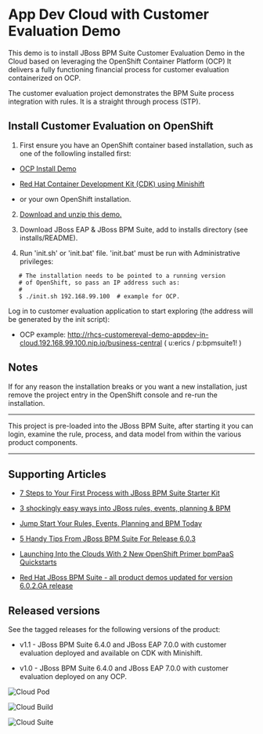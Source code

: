 App Dev Cloud with Customer Evaluation Demo
===========================================
This demo is to install JBoss BPM Suite Customer Evaluation Demo in the Cloud based on leveraging the OpenShift Container Platform (OCP)
It delivers a fully functioning financial process for customer evaluation containerized on OCP.

The customer evaluation project demonstrates the BPM Suite process integration with rules.
It is a straight through process (STP).


Install Customer Evaluation on OpenShift
----------------------------------------
1. First ensure you have an OpenShift container based installation, such as one of the followling installed first:

  - [OCP Install Demo](https://github.com/redhatdemocentral/ocp-install-demo)

  - [Red Hat Container Development Kit (CDK) using Minishift](https://developers.redhat.com/products/cdk/overview)

  - or your own OpenShift installation.

2. [Download and unzip this demo.](https://github.com/redhatdemocentral/rhcs-customer-evaluation-demo/archive/master.zip)

3. Download JBoss EAP & JBoss BPM Suite, add to installs directory (see installs/README).

4. Run 'init.sh' or 'init.bat' file. 'init.bat' must be run with Administrative privileges:
```
   # The installation needs to be pointed to a running version
   # of OpenShift, so pass an IP address such as:
   #
   $ ./init.sh 192.168.99.100  # example for OCP.
```

Log in to customer evaluation application to start exploring (the address will be generated by the init script):

  - OCP example: http://rhcs-customereval-demo-appdev-in-cloud.192.168.99.100.nip.io/business-central ( u:erics / p:bpmsuite1! )


Notes
-----

If for any reason the installation breaks or you want a new installation, just remove the project entry in the OpenShift console and re-run the installation.

-----

This project is pre-loaded into the JBoss BPM Suite, after starting it you can login,
examine the rule, process, and data model from within the various product components.

-----


Supporting Articles
-------------------
- [7 Steps to Your First Process with JBoss BPM Suite Starter	Kit](http://www.schabell.org/2015/08/7-steps-first-process-jboss-bpmsuite-starter-kit.html)

- [3 shockingly easy ways into JBoss rules, events, planning & BPM](http://www.schabell.org/2015/01/3-shockingly-easy-ways-into-jboss-brms-bpmsuite.html)

- [Jump Start Your Rules, Events, Planning and BPM Today](http://www.schabell.org/2014/12/jump-start-rules-events-planning-bpm-today.html)

- [5 Handy Tips From JBoss BPM Suite For Release 6.0.3](http://www.schabell.org/2014/10/5-handy-tips-from-jboss-bpmsuite-release-603.html)

- [Launching Into the Clouds With 2 New OpenShift Primer bpmPaaS Quickstarts](http://www.schabell.org/2014/10/launching-into-clouds-with-2-new-openshift-primer-bpmpaas-quickstarts.html)

- [Red Hat JBoss BPM Suite - all product demos updated for version 6.0.2.GA release](http://www.schabell.org/2014/07/redhat-jboss-bpmsuite-product-demos-6.0.2-updated.html)


Released versions
-----------------
See the tagged releases for the following versions of the product:

- v1.1 - JBoss BPM Suite 6.4.0 and JBoss EAP 7.0.0 with customer evaluation deployed and available on CDK with Minishift.

- v1.0 - JBoss BPM Suite 6.4.0 and JBoss EAP 7.0.0 with customer evaluation deployed on any OCP.

![Cloud Pod](https://raw.githubusercontent.com/redhatdemocentral/rhcs-customer-evaluation-demo/master/docs/demo-images/rhcs-customereval-pod.png)

![Cloud Build](https://raw.githubusercontent.com/redhatdemocentral/rhcs-customer-evaluation-demo/master/docs/demo-images/rhcs-customereval-project.png)

![Cloud Suite](https://raw.githubusercontent.com/redhatdemocentral/rhcs-customer-evaluation-demo/master/docs/demo-images/rhcs-arch.png)

